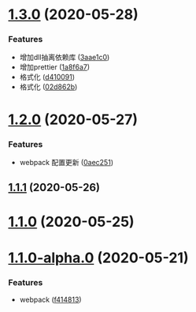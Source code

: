 # [1.3.0](https://github.com/FearlessMa/learn-webpack/compare/v1.2.0...v1.3.0) (2020-05-28)


### Features

* 增加dll抽离依赖库 ([3aae1c0](https://github.com/FearlessMa/learn-webpack/commit/3aae1c04b4f49dcf029ed4da9c62a1c4c96abb92))
* 增加prettier ([1a8f6a7](https://github.com/FearlessMa/learn-webpack/commit/1a8f6a769159843356c915de7340a8a6271ea750))
* 格式化 ([d410091](https://github.com/FearlessMa/learn-webpack/commit/d4100919af42564f5f06c39079cb1ad766d9a357))
* 格式化 ([02d862b](https://github.com/FearlessMa/learn-webpack/commit/02d862b57108fc08e7b8f9b3c419cee3f273a44d))



# [1.2.0](https://github.com/FearlessMa/learn-webpack/compare/v1.1.1...v1.2.0) (2020-05-27)


### Features

* webpack 配置更新 ([0aec251](https://github.com/FearlessMa/learn-webpack/commit/0aec25163b5e8084e579228096a8ee1be3ecf9ff))



## [1.1.1](https://github.com/FearlessMa/learn-webpack/compare/v1.1.0...v1.1.1) (2020-05-26)



# [1.1.0](https://github.com/FearlessMa/learn-webpack/compare/v1.1.0-alpha.0...v1.1.0) (2020-05-25)



# [1.1.0-alpha.0](https://github.com/FearlessMa/learn-webpack/compare/f4148132ba891f8d7f3a31c96bb937dabcc664a2...v1.1.0-alpha.0) (2020-05-21)


### Features

* webpack ([f414813](https://github.com/FearlessMa/learn-webpack/commit/f4148132ba891f8d7f3a31c96bb937dabcc664a2))



